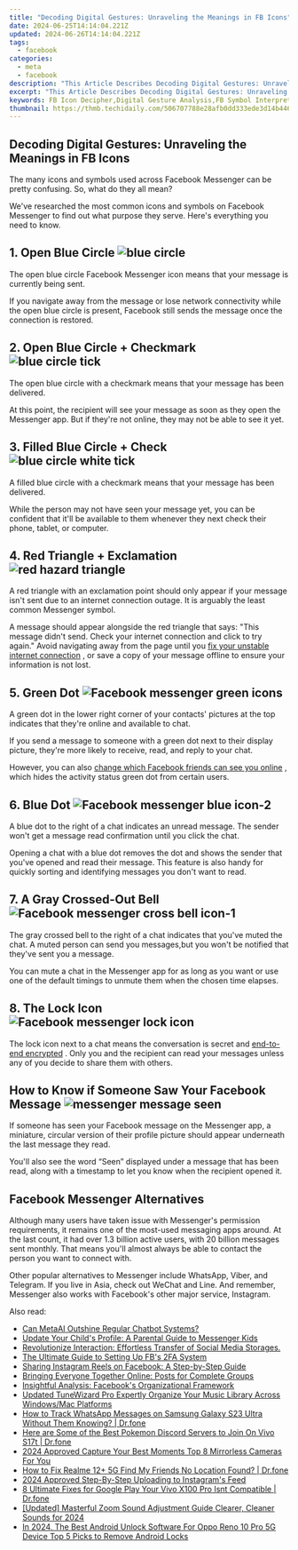 ```yaml
---
title: "Decoding Digital Gestures: Unraveling the Meanings in FB Icons"
date: 2024-06-25T14:14:04.221Z
updated: 2024-06-26T14:14:04.221Z
tags:
  - facebook
categories:
  - meta
  - facebook
description: "This Article Describes Decoding Digital Gestures: Unraveling the Meanings in FB Icons"
excerpt: "This Article Describes Decoding Digital Gestures: Unraveling the Meanings in FB Icons"
keywords: FB Icon Decipher,Digital Gesture Analysis,FB Symbol Interpretation,Decoding FB Emojis,Understanding FB Graphics,Icons Meaning Exploration,FB Icons Significance
thumbnail: https://thmb.techidaily.com/506707788e28afb0dd333ede3d14b446e4802e54b3be096a7cd03abb7e8cbcbb.jpg
---
```


## Decoding Digital Gestures: Unraveling the Meanings in FB Icons

 The many icons and symbols used across Facebook Messenger can be pretty confusing. So, what do they all mean?

 We've researched the most common icons and symbols on Facebook Messenger to find out what purpose they serve. Here's everything you need to know.

## 1\. Open Blue Circle ![blue circle](https://static1.makeuseofimages.com/wordpress/wp-content/uploads/2022/05/blue-circle.jpg)

 The open blue circle Facebook Messenger icon means that your message is currently being sent.

 If you navigate away from the message or lose network connectivity while the open blue circle is present, Facebook still sends the message once the connection is restored.

## 2\. Open Blue Circle + Checkmark ![blue circle tick](https://static1.makeuseofimages.com/wordpress/wp-content/uploads/2022/05/blue-circle-tick.jpg)

 The open blue circle with a checkmark means that your message has been delivered.

 At this point, the recipient will see your message as soon as they open the Messenger app. But if they're not online, they may not be able to see it yet.

## 3\. Filled Blue Circle + Check ![blue circle white tick](https://static1.makeuseofimages.com/wordpress/wp-content/uploads/2022/05/blue-circle-white-tick.jpg)

 A filled blue circle with a checkmark means that your message has been delivered.

 While the person may not have seen your message yet, you can be confident that it'll be available to them whenever they next check their phone, tablet, or computer.

## 4\. Red Triangle + Exclamation ![red hazard triangle](https://static1.makeuseofimages.com/wordpress/wp-content/uploads/2022/05/red-hazard-triangle.jpg)

 A red triangle with an exclamation point should only appear if your message isn't sent due to an internet connection outage. It is arguably the least common Messenger symbol.

 A message should appear alongside the red triangle that says: "This message didn't send. Check your internet connection and click to try again." Avoid navigating away from the page until you [fix your unstable internet connection](https://www.makeuseof.com/tag/fix-slow-unstable-wi-fi-connection/) , or save a copy of your message offline to ensure your information is not lost.

## 5\. Green Dot ![Facebook messenger green icons](https://static1.makeuseofimages.com/wordpress/wp-content/uploads/2023/09/facebook-messenger-green-icons.jpeg)

 A green dot in the lower right corner of your contacts' pictures at the top indicates that they're online and available to chat.

 If you send a message to someone with a green dot next to their display picture, they're more likely to receive, read, and reply to your chat.

 However, you can also [change which Facebook friends can see you online](https://www.makeuseof.com/tag/decide-which-facebook-friends-see-you-online-and-which-dont-the-easy-way/) , which hides the activity status green dot from certain users.

## 6\. Blue Dot ![Facebook messenger blue icon-2](https://static1.makeuseofimages.com/wordpress/wp-content/uploads/2023/09/facebook-messenger-blue-icon-2.jpg)

 A blue dot to the right of a chat indicates an unread message. The sender won't get a message read confirmation until you click the chat.

 Opening a chat with a blue dot removes the dot and shows the sender that you've opened and read their message. This feature is also handy for quickly sorting and identifying messages you don't want to read.

## 7\. A Gray Crossed-Out Bell ![Facebook messenger cross bell icon-1](https://static1.makeuseofimages.com/wordpress/wp-content/uploads/2023/09/facebook-messenger-cross-bell-icon-1.jpg)

 The gray crossed bell to the right of a chat indicates that you've muted the chat. A muted person can send you messages,but you won't be notified that they've sent you a message.

 You can mute a chat in the Messenger app for as long as you want or use one of the default timings to unmute them when the chosen time elapses.

## 8\. The Lock Icon ![Facebook messenger lock icon](https://static1.makeuseofimages.com/wordpress/wp-content/uploads/2023/09/facebook-messenger-lock-icon-2.jpg)

 The lock icon next to a chat means the conversation is secret and [end-to-end encrypted](https://www.makeuseof.com/what-is-end-to-end-encryption/) . Only you and the recipient can read your messages unless any of you decide to share them with others.

## How to Know if Someone Saw Your Facebook Message ![messenger message seen](https://static1.makeuseofimages.com/wordpress/wp-content/uploads/2021/08/messenger-message-seen.png)

 If someone has seen your Facebook message on the Messenger app, a miniature, circular version of their profile picture should appear underneath the last message they read.

 You'll also see the word “Seen” displayed under a message that has been read, along with a timestamp to let you know when the recipient opened it.

## Facebook Messenger Alternatives

 Although many users have taken issue with Messenger's permission requirements, it remains one of the most-used messaging apps around. At the last count, it had over 1.3 billion active users, with 20 billion messages sent monthly. That means you'll almost always be able to contact the person you want to connect with.

 Other popular alternatives to Messenger include WhatsApp, Viber, and Telegram. If you live in Asia, check out WeChat and Line. And remember, Messenger also works with Facebook's other major service, Instagram.


<ins class="adsbygoogle"
     style="display:block"
     data-ad-format="autorelaxed"
     data-ad-client="ca-pub-7571918770474297"
     data-ad-slot="1223367746"></ins>



<ins class="adsbygoogle"
     style="display:block"
     data-ad-client="ca-pub-7571918770474297"
     data-ad-slot="8358498916"
     data-ad-format="auto"
     data-full-width-responsive="true"></ins>

<span class="atpl-alsoreadstyle">Also read:</span>
<div><ul>
<li><a href="https://facebook.techidaily.com/can-metaai-outshine-regular-chatbot-systems/"><u>Can MetaAI Outshine Regular Chatbot Systems?</u></a></li>
<li><a href="https://facebook.techidaily.com/update-your-childs-profile-a-parental-guide-to-messenger-kids/"><u>Update Your Child's Profile: A Parental Guide to Messenger Kids</u></a></li>
<li><a href="https://facebook.techidaily.com/1719153983879-revolutionize-interaction-effortless-transfer-of-social-media-storages/"><u>Revolutionize Interaction: Effortless Transfer of Social Media Storages.</u></a></li>
<li><a href="https://facebook.techidaily.com/the-ultimate-guide-to-setting-up-fbs-2fa-system/"><u>The Ultimate Guide to Setting Up FB's 2FA System</u></a></li>
<li><a href="https://facebook.techidaily.com/sharing-instagram-reels-on-facebook-a-step-by-step-guide/"><u>Sharing Instagram Reels on Facebook: A Step-by-Step Guide</u></a></li>
<li><a href="https://facebook.techidaily.com/bringing-everyone-together-online-posts-for-complete-groups/"><u>Bringing Everyone Together Online: Posts for Complete Groups</u></a></li>
<li><a href="https://facebook.techidaily.com/insightful-analysis-facebooks-organizational-framework/"><u>Insightful Analysis: Facebook's Organizational Framework</u></a></li>
<li><a href="https://audio-editing.techidaily.com/updated-tunewizard-pro-expertly-organize-your-music-library-across-windowsmac-platforms/"><u>Updated TuneWizard Pro Expertly Organize Your Music Library Across Windows/Mac Platforms</u></a></li>
<li><a href="https://android-location-track.techidaily.com/how-to-track-whatsapp-messages-on-samsung-galaxy-s23-ultra-without-them-knowing-drfone-by-drfone-virtual-android/"><u>How to Track WhatsApp Messages on Samsung Galaxy S23 Ultra Without Them Knowing? | Dr.fone</u></a></li>
<li><a href="https://change-location.techidaily.com/here-are-some-of-the-best-pokemon-discord-servers-to-join-on-vivo-s17t-drfone-by-drfone-virtual-android/"><u>Here are Some of the Best Pokemon Discord Servers to Join On Vivo S17t | Dr.fone</u></a></li>
<li><a href="https://youtube-video-recordings.techidaily.com/2024-approved-capture-your-best-moments-top-8-mirrorless-cameras-for-you/"><u>2024 Approved  Capture Your Best Moments  Top 8 Mirrorless Cameras For You</u></a></li>
<li><a href="https://fake-location.techidaily.com/how-to-fix-realme-12plus-5g-find-my-friends-no-location-found-drfone-by-drfone-virtual-android/"><u>How to Fix Realme 12+ 5G Find My Friends No Location Found? | Dr.fone</u></a></li>
<li><a href="https://facebook-video-recording.techidaily.com/2024-approved-step-by-step-uploading-to-instagrams-feed/"><u>2024 Approved  Step-By-Step  Uploading to Instagram's Feed</u></a></li>
<li><a href="https://howto.techidaily.com/8-ultimate-fixes-for-google-play-your-vivo-x100-pro-isnt-compatible-drfone-by-drfone-fix-android-problems-fix-android-problems/"><u>8 Ultimate Fixes for Google Play Your Vivo X100 Pro Isnt Compatible | Dr.fone</u></a></li>
<li><a href="https://video-capture.techidaily.com/updated-masterful-zoom-sound-adjustment-guide-clearer-cleaner-sounds-for-2024/"><u>[Updated] Masterful Zoom Sound Adjustment Guide  Clearer, Cleaner Sounds for 2024</u></a></li>
<li><a href="https://sim-unlock.techidaily.com/in-2024-the-best-android-unlock-software-for-oppo-reno-10-pro-5g-device-top-5-picks-to-remove-android-locks-by-drfone-android/"><u>In 2024, The Best Android Unlock Software For Oppo Reno 10 Pro 5G Device Top 5 Picks to Remove Android Locks</u></a></li>
</ul></div>
